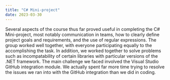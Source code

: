 ```yaml
---
title: "C# Mini-project"
date: 2023-03-30
---
```


Several aspects of the course thus far proved useful in completing the C# Mini-project, most notably communication in teams, how to clearly define project goals and requirements, and the use of regular expressions.  The group worked well together, with everyone participating equally to the accomplishing the task.  In addition, we worked together to solve problems such as incompatability of certain libraries with particular versions of the .NET framework.  The main challenge we faced involved the Visual Studio GitHub integration module.  We actually spent far more time trying to resolve the issues we ran into with the GitHub integration than we did in coding.   
